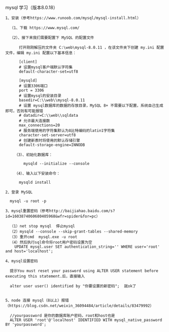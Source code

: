   mysql 学习（版本8.0.18）
    
    1、安装（参考https://www.runoob.com/mysql/mysql-install.html）
      
      （1、下载 https://www.mysql.com/

      （2）、接下来我们需要配置下 MySQL 的配置文件

          打开刚刚解压的文件夹 C:\web\mysql-8.0.11 ，在该文件夹下创建 my.ini 配置文件，编辑 my.ini 配置以下基本信息：

          [client]
          # 设置mysql客户端默认字符集
          default-character-set=utf8
          
          [mysqld]
          # 设置3306端口
          port = 3306
          # 设置mysql的安装目录
          basedir=C:\\web\\mysql-8.0.11
          # 设置 mysql数据库的数据的存放目录，MySQL 8+ 不需要以下配置，系统自己生成即可，否则有可能报错
          # datadir=C:\\web\\sqldata
          # 允许最大连接数
          max_connections=20
          # 服务端使用的字符集默认为8比特编码的latin1字符集
          character-set-server=utf8
          # 创建新表时将使用的默认存储引擎
          default-storage-engine=INNODB
      
        （3）、初始化数据库：

            mysqld --initialize --console

        （4）、输入以下安装命令：

          mysqld install

    2、登录 MySQL

      mysql -u root -p
    
    3、mysql重置密码（参考http://baijiahao.baidu.com/s?id=1603874060680405968&wfr=spider&for=pc）

      （1）net stop mysql  停止mysql
      （2）mysqld --console --skip-grant-tables --shared-memory
      （3）重开cmd  mysql.exe -u root
      （4）然后执行sql命令将root用户密码设置为空
        UPDATE mysql.user SET authentication_string='' WHERE user='root' and host='localhost';

    4、mysql设置密码

      提示You must reset your password using ALTER USER statement before executing this statement.后，直接输入

      alter user user() identified by "你要设置的新密码";  就ok了

    
    5、node 连接 mysql（8以上）报错（https://blog.csdn.net/weixin_36094484/article/details/83479992）

      //yourpassword 是你的数据库账户密码，root和host也是
      ALTER USER 'root'@'localhost' IDENTIFIED WITH mysql_native_password BY 'yourpassword';



